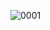 ![0001](https://user-images.githubusercontent.com/77845862/122632509-74370c00-d0fd-11eb-9074-e4367c6355e2.jpg)

